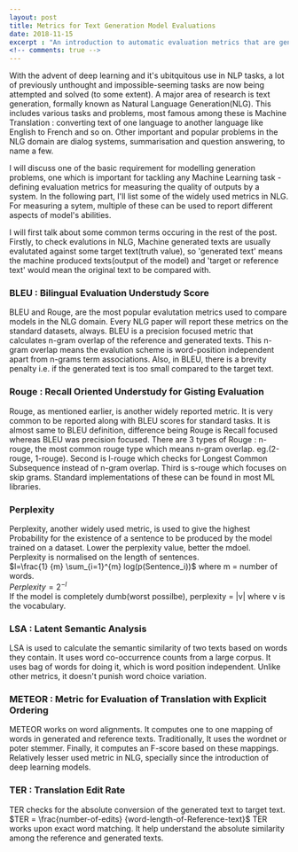 ```yaml
---
layout: post
title: Metrics for Text Generation Model Evaluations
date: 2018-11-15
excerpt : "An introduction to automatic evaluation metrics that are generally used in Natural Language Generation to meausure model quality."
<!-- comments: true -->
---
```


With the advent of deep learning and it's ubitquitous use in NLP tasks, a lot of previously unthought and impossible-seeming tasks are now being attempted and solved (to some extent). A major area of research is text generation, formally known as Natural Language Generation(NLG). This includes various tasks and problems, most famous among these is Machine Translation : converting text of one language to another language like English to French and so on. Other important and popular problems in the NLG domain are dialog systems, summarisation and question answering, to name a few.

I will discuss one of the basic requirement for modelling generation problems, one which is important for tackling any Machine Learning task - defining evaluation metrics for measuring the quality of outputs by a system. In the following part, I'll list some of the widely used metrics in NLG. For measuring a sytem, multiple of these can be used to report different aspects of model's abilities.

I will first talk about some common terms occuring in the rest of the post. Firstly, to check evalutions in NLG, Machine generated texts are usually evalutated against some target text(truth value), so 'generated text' means the machine produced texts(output of the model) and 'target or reference text' would mean the original text to be compared with.

### BLEU : Bilingual Evaluation Understudy Score 
BLEU and Rouge, are the most popular evalutation metrics used to compare models in the NLG domain. Every NLG paper will report these metrics on the standard datasets, always. BLEU is a precision focused metric that calculates n-gram overlap of the reference and generated texts. This n-gram overlap means the evalution scheme is word-position independent apart from n-grams term associations. Also, in BLEU, there is a brevity penalty i.e. if the generated text is too small compared to the target text.

### Rouge : Recall Oriented Understudy for Gisting Evaluation
Rouge, as mentioned earlier, is another widely reported metric. It is very common to be reported along with BLEU scores for standard tasks. It is almost same to BLEU definition, difference being Rouge is Recall focused whereas BLEU was precision focused. There are 3 types of Rouge : n-rouge, the most common rouge type which means n-gram overlap. eg.(2-rouge, 1-rouge). Second is l-rouge which checks for Longest Common Subsequence instead of n-gram overlap. Third is s-rouge which focuses on skip grams. Standard implementations of these can be found in most ML libraries.

### Perplexity
Perplexity, another widely used metric, is used to give the highest Probability for the existence of a sentence to be produced by the model trained on a dataset. Lower the perplexity value, better the mdoel. Perplexity is normalised on the length of sentences.<br>
$l=\frac{1} {m} \sum_{i=1}^{m} log(p(Sentence_i))$ where m = number of words.<br>
$Perplexity = 2^{-l}$ <br>
If the model is completely dumb(worst possilbe), perplexity = |v| where v is the vocabulary.

### LSA : Latent Semantic Analysis
LSA is used to calculate the semantic similarity of two texts based on words they contain. It uses word co-occurrence counts from a large corpus. It uses bag of words for doing it, which is word position independent. Unlike other metrics, it doesn't punish word choice variation.

### METEOR : Metric for Evaluation of Translation with Explicit Ordering
METEOR works on word alignments. It computes one to one mapping of words in generated and reference texts. Traditionally, It uses the wordnet or poter stemmer. Finally, it computes an F-score based on these mappings. Relatively lesser used metric in NLG, specially since the introduction of deep learning models.

### TER : Translation Edit Rate 
TER checks for the absolute conversion of the generated text to target text. 
$TER = \frac{number-of-edits} {word-length-of-Reference-text}$
TER works upon exact word matching. It help understand the absolute similarity among the reference and generated texts. 